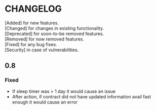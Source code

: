 # CHANGELOG

[Added] for new features.<br>
[Changed] for changes in existing functionality.<br>
[Deprecated] for soon-to-be removed features.<br>
[Removed] for now removed features.<br>
[Fixed] for any bug fixes.<br>
[Security] in case of vulnerabilities.<br>

## 0.8
### Fixed
- If sleep timer was > 1 day it would cause an issue
- After action, if contract did not have updated information avail fast enough it would cause an error


